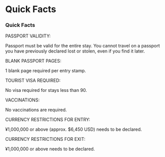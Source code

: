 # Quick Facts

### Quick Facts

PASSPORT VALIDITY:

Passport must be valid for the entire stay. You cannot travel on a passport you have previously declared lost or stolen, even if you find it later.

BLANK PASSPORT PAGES:

1 blank page required per entry stamp.

TOURIST VISA REQUIRED:

No visa required for stays less than 90.

VACCINATIONS:

No vaccinations are required.

CURRENCY RESTRICTIONS FOR ENTRY:

¥1,000,000 or above (approx. $6,450 USD) needs to be declared.

CURRENCY RESTRICTIONS FOR EXIT:

¥1,000,000 or above needs to be declared.